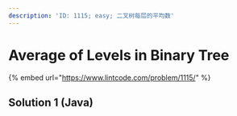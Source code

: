 ```yaml
---
description: 'ID: 1115; easy; 二叉树每层的平均数'
---
```


# Average of Levels in Binary Tree

{% embed url="https://www.lintcode.com/problem/1115/" %}

## Solution 1 \(Java\)

```text

```

